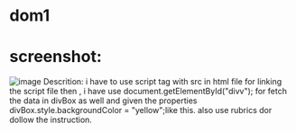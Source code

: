 # dom1
# screenshot:
![image](https://github.com/nipun0607/dom1/assets/126556793/221725b1-a006-4f3d-a5b0-36413e65a49d)
Descrition:
i have to use script tag with src in html file for linking the script file then ,
i have use document.getElementById("divv"); for fetch the data in divBox as well and given the properties 
divBox.style.backgroundColor = "yellow";like this.
also use rubrics dor dollow the instruction.
